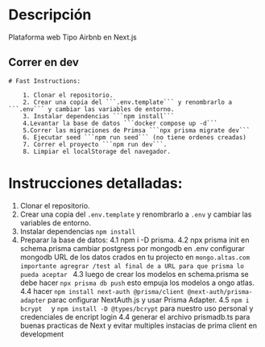 # Descripción

Plataforma web  Tipo Airbnb en Next.js



## Correr en dev

    # Fast Instructions:

        1. Clonar el repositorio.
        2. Crear una copia del ```.env.template``` y renombrarlo a ```.env``` y cambiar las variables de entorno.
        3. Instalar dependencias ```npm install```
        4.Levantar la base de datos ```docker compose up -d```
        5.Correr las migraciones de Primsa ```npx prisma migrate dev```
        6. Ejecutar seed ```npm run seed``` (no tiene ordenes creadas)
        7. Correr el proyecto ```npm run dev```.
        8. Limpiar el localStorage del navegador.

# Instrucciones detalladas:

1. Clonar el repositorio.
2. Crear una copia del ```.env.template``` y renombrarlo a ```.env``` y cambiar las variables de entorno.
3. Instalar dependencias ```npm install```
4. Preparar la base de datos:
    4.1 npm i -D prisma.
    4.2 npx prisma init
    en schema.prisma cambiar postgress por mongodb
    en .env configurar mongodb URL de los datos crados en tu projecto en ```mongo.altas.com``` ```importante agregrar /test al final de a URL para que prisma lo pueda aceptar ```
    4.3 luego de crear los modelos en schema.prisma se debe hacer
    ```npx prisma db push``` esto empuja los modelos a ongo atlas.
    4.4 hacer ```npm install next-auth @prisma/client @next-auth/prisma-adapter``` parac onfigurar NextAuth.js y usar Prisma Adapter.
    4.5 ``` npm i bcrypt   ``` y ```npm install -D @types/bcrypt``` para nuestro uso personal y credenciales de encript login
    4.4 generar el archivo prismadb.ts para buenas practicas de Next y evitar multiples instacias de prima client en development



